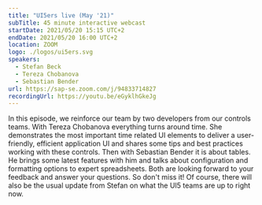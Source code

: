 ```yaml
---
title: "UI5ers live (May '21)"
subTitle: 45 minute interactive webcast
startDate: 2021/05/20 15:15 UTC+2
endDate: 2021/05/20 16:00 UTC+2
location: ZOOM
logo: ./logos/ui5ers.svg
speakers:
  - Stefan Beck
  - Tereza Chobanova
  - Sebastian Bender
url: https://sap-se.zoom.com/j/94833714827
recordingUrl: https://youtu.be/eGyklhGkeJg
---
```


In this episode, we reinforce our team by two developers from our controls teams. With Tereza Chobanova everything turns around time. She demonstrates the most important time related UI elements to deliver a user-friendly, efficient application UI and shares some tips and best practices working with these controls.
Then with Sebastian Bender it is about tables. He brings some latest features with him and talks about configuration and formatting options to expert spreadsheets. Both are looking forward to your feedback and answer your questions. So don't miss it! Of course, there will also be the usual update from Stefan on what the UI5 teams are up to right now.
